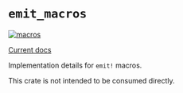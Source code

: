 # `emit_macros`

[![macros](https://github.com/emit-rs/emit/actions/workflows/macros.yml/badge.svg)](https://github.com/emit-rs/emit/actions/workflows/macros.yml)

[Current docs](https://docs.rs/emit_macros/0.11.7/emit_macros/index.html)

Implementation details for `emit!` macros.

This crate is not intended to be consumed directly.
